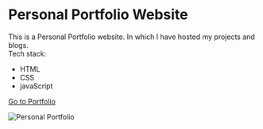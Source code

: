 # Personal Portfolio Website
This is a Personal Portfolio website. In which I have hosted my projects and blogs.
<br>
Tech stack:<br>
- HTML
- CSS
- javaScript

[Go to Portfolio](http://krushnakulkarni.netlify.app/ "Portfolio Link")

![Personal Portfolio](https://user-images.githubusercontent.com/62604823/219679866-6a3fb366-3e5a-4a3e-9892-492114eb392c.png)
